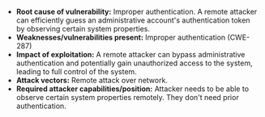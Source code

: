 - **Root cause of vulnerability:** Improper authentication. A remote attacker can efficiently guess an administrative account's authentication token by observing certain system properties.
- **Weaknesses/vulnerabilities present:** Improper authentication (CWE-287)
- **Impact of exploitation:** A remote attacker can bypass administrative authentication and potentially gain unauthorized access to the system, leading to full control of the system.
- **Attack vectors:** Remote attack over network.
- **Required attacker capabilities/position:** Attacker needs to be able to observe certain system properties remotely. They don't need prior authentication.